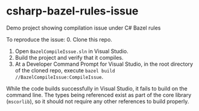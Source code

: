 # csharp-bazel-rules-issue
Demo project showing compilation issue under C# Bazel rules

To reproduce the issue:
0. Clone this repo.
1. Open `BazelCompileIssue.sln` in Visual Studio.
2. Build the project and verify that it compiles.
3. At a Developer Command Prompt for Visual Studio, in the root directory of the
cloned repo, execute `bazel build //BazelCompileIssue:CompileIssue`.

While the code builds successfully in Visual Studio, it fails to build on the
command line. The types being referenced exist as part of the core library (`mscorlib`),
so it should not require any other references to build properly.